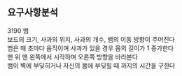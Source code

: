 ## 요구사항분석
3190 뱀  
보드의 크기, 사과의 위치, 사과의 개수, 뱀의 이동 방향이 주어진다  
뱀은 매 초마다 움직이며 사과가 있을 경우 몸의 길이가 1 증가한다  
맨 위 맨 왼쪽에서 시작하며 오른쪽 방향을 바라본다  
뱀이 벽에 부딪히거나 자신의 몸에 부딪힐 때 까지의 시간을 구한다  
